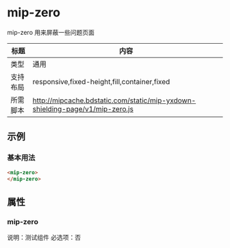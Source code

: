 # mip-zero

mip-zero 用来屏蔽一些问题页面

标题|内容
----|----
类型|通用
支持布局|responsive,fixed-height,fill,container,fixed
所需脚本|http://mipcache.bdstatic.com/static/mip-yxdown-shielding-page/v1/mip-zero.js

## 示例

### 基本用法
```html
<mip-zero>
</mip-zero>
```

## 属性

### mip-zero

说明：测试组件
必选项：否